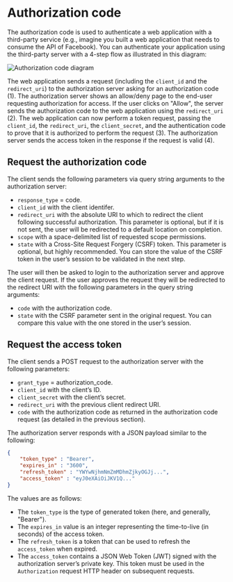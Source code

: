 # Authorization code

The authorization code is used to authenticate a web application with a
third-party service (e.g., imagine you built a web application that needs to
consume the API of Facebook). You can authenticate your application using the
third-party server with a 4-step flow as illustrated in this diagram:

![Authorization code diagram](auth_code.png)

The web application sends a request (including the `client_id` and the
`redirect_uri`) to the authorization server asking for an authorization code (1).
The authorization server shows an allow/deny page to the end-user requesting
authorization for access. If the user clicks on "Allow", the server sends the
authorization code to the web application using the `redirect_uri` (2).
The web application can now perform a token request, passing the `client_id`,
the `redirect_uri`, the `client_secret`, and the authentication code to prove
that it is authorized to perform the request (3). The authorization server sends
the access token in the response if the request is valid (4).

## Request the authorization code

The client sends the following parameters via query string arguments to the
authorization server:

- `response_type` = code.
- `client_id` with the client identifer.
- `redirect_uri` with the absolute URI to which to redirect the client following
  successful authorization. This parameter is optional, but if it is not sent,
  the user will be redirected to a default location on completion.
- `scope` with a space-delimited list of requested scope permissions.
- `state` with a Cross-Site Request Forgery (CSRF) token. This parameter is
  optional, but highly recommended. You can store the value of the CSRF token in
  the user’s session to be validated in the next step.

The user will then be asked to login to the authorization server and approve the
client request. If the user approves the request they will be redirected to the
redirect URI with the following parameters in the query string arguments:

- `code` with the authorization code.
- `state` with the CSRF parameter sent in the original request. You can compare
  this value with the one stored in the user’s session.

## Request the access token

The client sends a POST request to the authorization server with the following
parameters:

- `grant_type` = authorization_code.
- `client_id` with the client’s ID.
- `client_secret` with the client’s secret.
- `redirect_uri` with the previous client redirect URI.
- `code` with the authorization code as returned in the authorization code
  request (as detailed in the previous section).

The authorization server responds with a JSON payload similar to the following:

```json
{
    "token_type" : "Bearer",
    "expires_in" : "3600",
    "refresh_token" : "YWYwNjhmNmZmMDhmZjkyOGJj...",
    "access_token" : "eyJ0eXAiOiJKV1Q..."
}
```

The values are as follows:

- The `token_type` is the type of generated token (here, and generally,
  "Bearer").
- The `expires_in` value is an integer representing the time-to-live (in
  seconds) of the access token.
- The `refresh_token` is a token that can be used to refresh the `access_token`
  when expired.
- The `access_token` contains a JSON Web Token (JWT) signed with the
  authorization server’s private key. This token must be used in the
  `Authorization` request HTTP header on subsequent requests.
